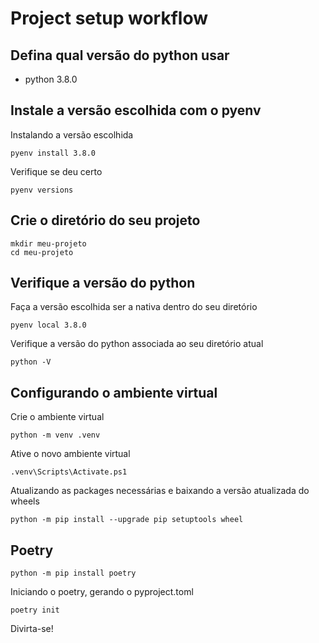 # Project setup workflow

## Defina qual versão do python usar
- python 3.8.0

## Instale a versão escolhida com o pyenv

Instalando a versão escolhida
```
pyenv install 3.8.0
```

Verifique se deu certo
```
pyenv versions
```

## Crie o diretório do seu projeto

```
mkdir meu-projeto
cd meu-projeto
```

## Verifique a versão do python 
Faça a versão escolhida ser a nativa dentro do seu diretório
```
pyenv local 3.8.0
```

Verifique a versão do python associada ao seu diretório atual
```
python -V
```

## Configurando o ambiente virtual

Crie o ambiente virtual
```	
python -m venv .venv
 ```
 
 Ative o novo ambiente virtual
 ```
 .venv\Scripts\Activate.ps1
 ```

Atualizando as packages necessárias e baixando a versão atualizada do wheels
```
python -m pip install --upgrade pip setuptools wheel
```

## Poetry

```
python -m pip install poetry
```

Iniciando o poetry, gerando o pyproject.toml

```
poetry init
```

Divirta-se!
